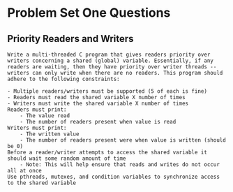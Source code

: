 # Problem Set One Questions

## Priority Readers and Writers
    Write a multi-threaded C program that gives readers priority over writers concerning a shared (global) variable. Essentially, if any readers are waiting, then they have priority over writer threads -- writers can only write when there are no readers. This program should adhere to the following constraints:

    - Multiple readers/writers must be supported (5 of each is fine)
    - Readers must read the shared variable X number of times
    - Writers must write the shared variable X number of times
    Readers must print:
        - The value read
        - The number of readers present when value is read
    Writers must print:
        - The written value
        - The number of readers present were when value is written (should be 0)
    Before a reader/writer attempts to access the shared variable it should wait some random amount of time
        - Note: This will help ensure that reads and writes do not occur all at once
    Use pthreads, mutexes, and condition variables to synchronize access to the shared variable
